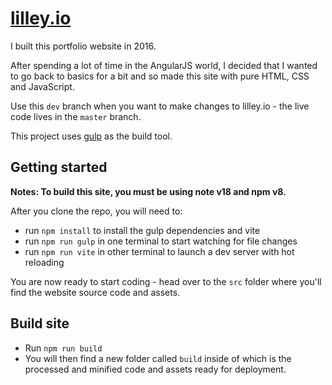 # [lilley.io](https://lilley.io/)

I built this portfolio website in 2016.

After spending a lot of time in the AngularJS world, I decided that I wanted to go back to basics for a bit and so made this site with pure HTML, CSS and JavaScript.

Use this `dev` branch when you want to make changes to lilley.io - the live code lives in the `master` branch.

This project uses [gulp](https://gulpjs.com/) as the build tool.

## Getting started

**Notes: To build this site, you must be using note v18 and npm v8.**

After you clone the repo, you will need to:

- run `npm install` to install the gulp dependencies and vite
- run `npm run gulp` in one terminal to start watching for file changes
- run `npm run vite` in other terminal to launch a dev server with hot reloading

You are now ready to start coding - head over to the `src` folder where you'll find the website source code and assets.

## Build site

- Run `npm run build`
- You will then find a new folder called `build` inside of which is the processed and minified code and assets ready for deployment.
